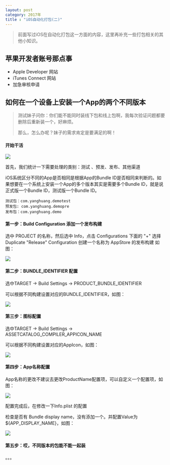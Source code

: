 ```yaml
---
layout: post
category: 2017年
title : "iOS自动化打包(二)"
---
```


> 前面写过iOS在自动化打包这一方面的内容，这里再补充一些打包相关的其他小知识。



## 苹果开发者账号那点事

- Apple Developer 网站
- iTunes Connect 网站
- 加急审核申请




## 如何在一个设备上安装一个App的两个不同版本



> 测试妹子问你：你们能不能同时装线下包和线上包啊，我每次验证问题都要删除后重新装一个，好麻烦。
>
> 那么，怎么办呢？妹子的需求肯定是要满足的啊！



#### 开始干活

![](https://xilankong.github.io/resource/twoicon.png)

首先，我们统计一下需要处理的类别：测试 、预发、发布、其他渠道

iOS系统区分不同的App是否相同是根据App的Bundle ID是否相同来判断的。如果想要在一个系统上安装一个App的多个版本其实是需要多个Bundle ID，就是说正式版一个Bundle ID，测试版一个Bundle ID。

```
测试包：com.yanghuang.demotest
预发包: com.yanghuang.demopre
发布包：com.yanghuang.demo
```



#### 第一步：Build Configuration 添加一个发布构建

选中 PROJECT 的名称，然后选中 Info，点击 Configurations 下面的 "+"  选择 Duplicate "Release" Configuration 创建一个名称为 AppStore 的发布构建 如图：

![](https://xilankong.github.io/resource/buildConfig.png)





#### 第二步：BUNDLE_IDENTIFIER 配置

选中TARGET -> Build Settings ->  PRODUCT_BUNDLE_IDENTIFIER

可以根据不同构建设置对应的BUNDLE_IDENTIFIER，如图：

![](https://xilankong.github.io/resource/buildId.png)



#### 第三步：图标配置

选中TARGET -> Build Settings ->  ASSETCATALOG_COMPILER_APPICON_NAME

可以根据不同构建设置对应的AppIcon，如图：

![](https://xilankong.github.io/resource/iconchange.png)



#### 第四步：App名称配置

App名称的更改不建议去更改ProductName配置项，可以自定义一个配置项，如图：

![](https://xilankong.github.io/resource/userdefine.png)



配置完成后，在修改一下Info.plist 的配置 

检查是否有  Bundle display name，没有添加一个。并配置Value为 ${APP_DISPLAY_NAME}，如图：

![](https://xilankong.github.io/resource/modeinfo.png)





#### 第五步：哎，不同版本的包能不能一起装



。。。